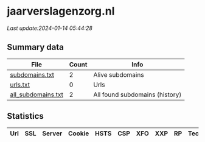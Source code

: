 # jaarverslagenzorg.nl
*Last update:2024-01-14 05:44:28*
## Summary data
| File       | Count | Info |
|------------|-------|------|
|[subdomains.txt](/data/jaarverslagenzorg/subdomains.txt)|2|Alive subdomains|
|[urls.txt](/data/jaarverslagenzorg/urls.txt)|0|Urls|
|[all_subdomains.txt](/data/jaarverslagenzorg/all_subdomains.txt)|2|All found subdomains (history)|
## Statistics
| Url | SSL | Server | Cookie | HSTS | CSP | XFO | XXP | RP | Tech |
|------------|-------|------|------|------|------|------|------|------|------|